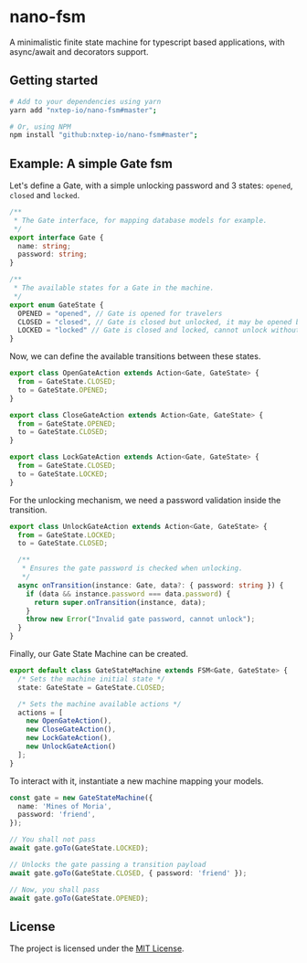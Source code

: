 nano-fsm
========

A minimalistic finite state machine for typescript based applications, with async/await and decorators support.

## Getting started

```bash
# Add to your dependencies using yarn
yarn add "nxtep-io/nano-fsm#master";

# Or, using NPM
npm install "github:nxtep-io/nano-fsm#master";
```

## Example: A simple Gate fsm

Let's define a Gate, with a simple unlocking password and 3 states: `opened`, `closed` and `locked`.

```typescript
/**
 * The Gate interface, for mapping database models for example.
 */
export interface Gate {
  name: string;
  password: string;
}

/**
 * The available states for a Gate in the machine.
 */
export enum GateState {
  OPENED = "opened", // Gate is opened for travelers
  CLOSED = "closed", // Gate is closed but unlocked, it may be opened by travelers
  LOCKED = "locked" // Gate is closed and locked, cannot unlock without a password
}
```

Now, we can define the available transitions between these states.

```typescript
export class OpenGateAction extends Action<Gate, GateState> {
  from = GateState.CLOSED;
  to = GateState.OPENED;
}

export class CloseGateAction extends Action<Gate, GateState> {
  from = GateState.OPENED;
  to = GateState.CLOSED;
}

export class LockGateAction extends Action<Gate, GateState> {
  from = GateState.CLOSED;
  to = GateState.LOCKED;
}
```

For the unlocking mechanism, we need a password validation inside the transition.

```typescript
export class UnlockGateAction extends Action<Gate, GateState> {
  from = GateState.LOCKED;
  to = GateState.CLOSED;

  /**
   * Ensures the gate password is checked when unlocking.
   */
  async onTransition(instance: Gate, data?: { password: string }) {
    if (data && instance.password === data.password) {
      return super.onTransition(instance, data);
    }
    throw new Error("Invalid gate password, cannot unlock");
  }
}
```

Finally, our Gate State Machine can be created.

```typescript
export default class GateStateMachine extends FSM<Gate, GateState> {
  /* Sets the machine initial state */
  state: GateState = GateState.CLOSED;

  /* Sets the machine available actions */
  actions = [
    new OpenGateAction(), 
    new CloseGateAction(), 
    new LockGateAction(), 
    new UnlockGateAction()
  ];
}
```

To interact with it, instantiate a new machine mapping your models.

```typescript
const gate = new GateStateMachine({
  name: 'Mines of Moria',
  password: 'friend',
});

// You shall not pass
await gate.goTo(GateState.LOCKED);

// Unlocks the gate passing a transition payload
await gate.goTo(GateState.CLOSED, { password: 'friend' });

// Now, you shall pass
await gate.goTo(GateState.OPENED);
```

## License

The project is licensed under the [MIT License](./LICENSE.md).

